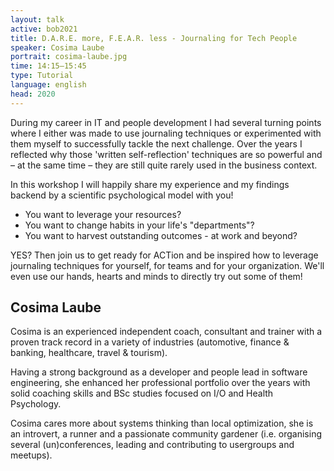 ```yaml
---
layout: talk
active: bob2021
title: D.A.R.E. more, F.E.A.R. less - Journaling for Tech People
speaker: Cosima Laube
portrait: cosima-laube.jpg
time: 14:15–15:45
type: Tutorial
language: english
head: 2020
---
```


During my career in IT and people development I had several turning
points where I either was made to use journaling techniques or
experimented with them myself to successfully tackle the next
challenge. Over the years I reflected why those 'written
self-reflection' techniques are so powerful and – at the same time –
they are still quite rarely used in the business context.

In this workshop I will happily share my experience and my findings
backend by a scientific psychological model with you!

- You want to leverage your resources?
- You want to change habits in your life's "departments"?
- You want to harvest outstanding outcomes - at work and beyond?

YES? Then join us to get ready for ACTion and be inspired how to
leverage journaling techniques for yourself, for teams and for your
organization. We'll even use our hands, hearts and minds to directly
try out some of them!

## Cosima Laube

Cosima is an experienced independent coach, consultant and trainer
with a proven track record in a variety of industries (automotive,
finance & banking, healthcare, travel & tourism).

Having a strong background as a developer and people lead in software
engineering, she enhanced her professional portfolio over the years
with solid coaching skills and BSc studies focused on I/O and Health
Psychology.

Cosima cares more about systems thinking than local optimization, she
is an introvert, a runner and a passionate community gardener
(i.e. organising several (un)conferences, leading and contributing to
usergroups and meetups).
